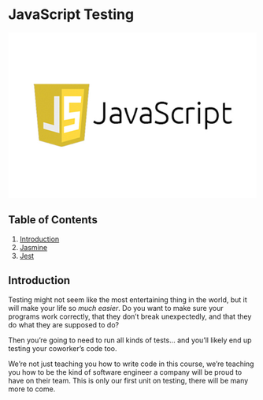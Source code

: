 # JavaScript Testing

![javascript](../../assets/images/javaScript.jpeg)

## Table of Contents

1. [Introduction](#introduction)
2. [Jasmine](./javascript.vanilla.testing.jasmine.md)
3. [Jest](./javascript.vanilla.testing.jest.md)

## Introduction

Testing might not seem like the most entertaining thing in the world, but it will make your life so _much easier_. Do you want to make sure your programs work correctly, that they don’t break unexpectedly, and that they do what they are supposed to do?

Then you’re going to need to run all kinds of tests... and you’ll likely end up testing your coworker’s code too.

We’re not just teaching you how to write code in this course, we’re teaching you how to be the kind of software engineer a company will be proud to have on their team. This is only our first unit on testing, there will be many more to come.
